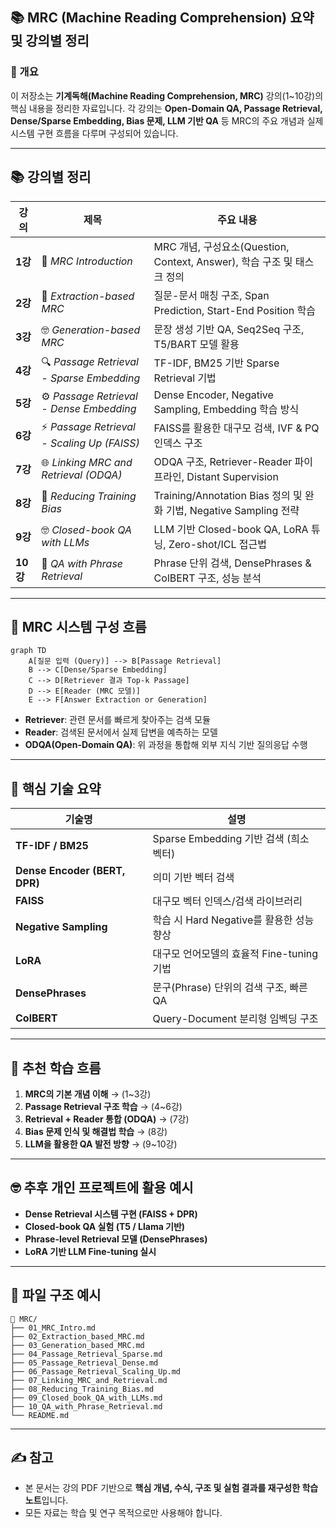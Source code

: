 ## 📚 **MRC (Machine Reading Comprehension) 요약 및 강의별 정리**

### 🧭 개요

이 저장소는 **기계독해(Machine Reading Comprehension, MRC)** 강의(1~10강)의 핵심 내용을 정리한 자료입니다.
각 강의는 **Open-Domain QA, Passage Retrieval, Dense/Sparse Embedding, Bias 문제, LLM 기반 QA** 등
MRC의 주요 개념과 실제 시스템 구현 흐름을 다루며 구성되어 있습니다.

---

## 📚 **강의별 정리**

| 강의      | 제목                                         | 주요 내용                                                     |
| ------- | ------------------------------------------ | --------------------------------------------------------- |
| **1강**  | 🧩 *MRC Introduction*                      | MRC 개념, 구성요소(Question, Context, Answer), 학습 구조 및 태스크 정의   |
| **2강**  | 🌝 *Extraction-based MRC*                  | 질문-문서 매칭 구조, Span Prediction, Start-End Position 학습       |
| **3강**  | 🤓 *Generation-based MRC*                  | 문장 생성 기반 QA, Seq2Seq 구조, T5/BART 모델 활용                    |
| **4강**  | 🔍 *Passage Retrieval - Sparse Embedding*  | TF-IDF, BM25 기반 Sparse Retrieval 기법                       |
| **5강**  | ⚙️ *Passage Retrieval - Dense Embedding*   | Dense Encoder, Negative Sampling, Embedding 학습 방식         |
| **6강**  | ⚡ *Passage Retrieval - Scaling Up (FAISS)* | FAISS를 활용한 대구모 검색, IVF & PQ 인덱스 구조                        |
| **7강**  | 🌐 *Linking MRC and Retrieval (ODQA)*      | ODQA 구조, Retriever-Reader 파이프라인, Distant Supervision      |
| **8강**  | 🧩 *Reducing Training Bias*                | Training/Annotation Bias 정의 및 완화 기법, Negative Sampling 전략 |
| **9강**  | 🤓 *Closed-book QA with LLMs*              | LLM 기반 Closed-book QA, LoRA 튜닝, Zero-shot/ICL 접근법         |
| **10강** | 💬 *QA with Phrase Retrieval*              | Phrase 단위 검색, DensePhrases & ColBERT 구조, 성능 분석            |

---

## 🧱 **MRC 시스템 구성 흐름**

```mermaid
graph TD
    A[질문 입력 (Query)] --> B[Passage Retrieval]
    B --> C[Dense/Sparse Embedding]
    C --> D[Retriever 결과 Top-k Passage]
    D --> E[Reader (MRC 모델)]
    E --> F[Answer Extraction or Generation]
```

* **Retriever**: 관련 문서를 빠르게 찾아주는 검색 모듈
* **Reader**: 검색된 문서에서 실제 답변을 예측하는 모델
* **ODQA(Open-Domain QA)**: 위 과정을 통합해 외부 지식 기반 질의응답 수행

---

## 🥉 **핵심 기술 요약**

| 기술명                           | 설명                             |
| ----------------------------- | ------------------------------ |
| **TF-IDF / BM25**             | Sparse Embedding 기반 검색 (희소 벡터) |
| **Dense Encoder (BERT, DPR)** | 의미 기반 벡터 검색                    |
| **FAISS**                     | 대구모 벡터 인덱스/검색 라이브러리            |
| **Negative Sampling**         | 학습 시 Hard Negative를 활용한 성능 향상  |
| **LoRA**                      | 대구모 언어모델의 효율적 Fine-tuning 기법   |
| **DensePhrases**              | 문구(Phrase) 단위의 검색 구조, 빠른 QA    |
| **ColBERT**                   | Query-Document 분리형 임벡딩 구조      |

---

## 🚀 **추천 학습 흐름**

1. **MRC의 기본 개념 이해** → (1~3강)
2. **Passage Retrieval 구조 학습** → (4~6강)
3. **Retrieval + Reader 통합 (ODQA)** → (7강)
4. **Bias 문제 인식 및 해결법 학습** → (8강)
5. **LLM을 활용한 QA 발전 방향** → (9~10강)

---

## 🤓 **추후 개인 프로젝트에 활용 예시**

* **Dense Retrieval 시스템 구현 (FAISS + DPR)**
* **Closed-book QA 실험 (T5 / Llama 기반)**
* **Phrase-level Retrieval 모델 (DensePhrases)**
* **LoRA 기반 LLM Fine-tuning 실시**

---

## 📂 **파일 구조 예시**

```
📁 MRC/
├── 01_MRC_Intro.md
├── 02_Extraction_based_MRC.md
├── 03_Generation_based_MRC.md
├── 04_Passage_Retrieval_Sparse.md
├── 05_Passage_Retrieval_Dense.md
├── 06_Passage_Retrieval_Scaling_Up.md
├── 07_Linking_MRC_and_Retrieval.md
├── 08_Reducing_Training_Bias.md
├── 09_Closed_book_QA_with_LLMs.md
├── 10_QA_with_Phrase_Retrieval.md
└── README.md
```

---

## ✍️ **참고**

* 본 문서는 강의 PDF 기반으로 **핵심 개념, 수식, 구조 및 실험 결과를 재구성한 학습 노트**입니다.
* 모든 자료는 학습 및 연구 목적으로만 사용해야 합니다.
